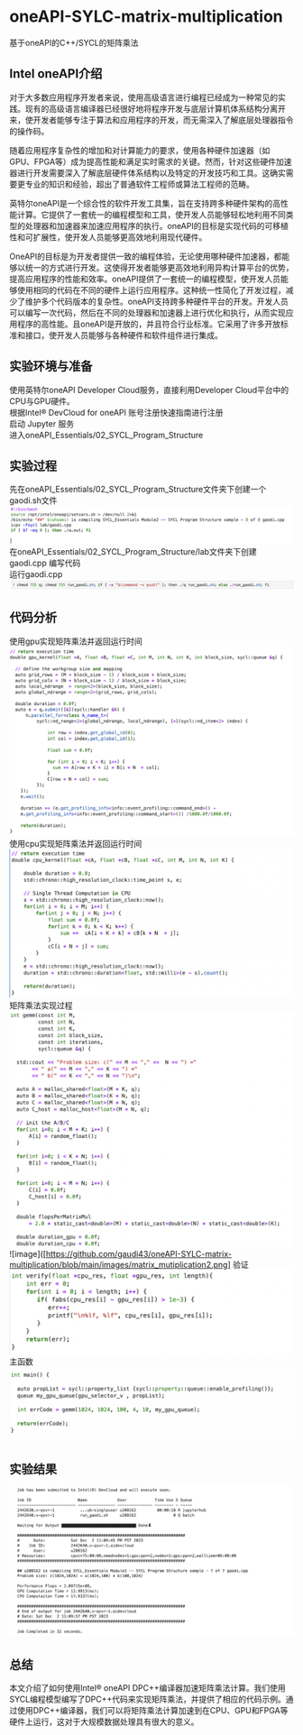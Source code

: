 # oneAPI-SYLC-matrix-multiplication
基于oneAPI的C++/SYCL的矩阵乘法
## Intel oneAPI介绍
  对于大多数应用程序开发者来说，使用高级语言进行编程已经成为一种常见的实践。现有的高级语言编译器已经很好地将程序开发与底层计算机体系结构分离开来，使开发者能够专注于算法和应用程序的开发，而无需深入了解底层处理器指令的操作码。

  随着应用程序复杂性的增加和对计算能力的要求，使用各种硬件加速器（如GPU、FPGA等）成为提高性能和满足实时需求的关键。然而，针对这些硬件加速器进行开发需要深入了解底层硬件体系结构以及特定的开发技巧和工具。这确实需要更专业的知识和经验，超出了普通软件工程师或算法工程师的范畴。

  英特尔oneAPI是一个综合性的软件开发工具集，旨在支持跨多种硬件架构的高性能计算。它提供了一套统一的编程模型和工具，使开发人员能够轻松地利用不同类型的处理器和加速器来加速应用程序的执行。oneAPI的目标是实现代码的可移植性和可扩展性，使开发人员能够更高效地利用现代硬件。

  OneAPI的目标是为开发者提供一致的编程体验，无论使用哪种硬件加速器，都能够以统一的方式进行开发。这使得开发者能够更高效地利用异构计算平台的优势，提高应用程序的性能和效率。oneAPI提供了一套统一的编程模型，使开发人员能够使用相同的代码在不同的硬件上运行应用程序。这种统一性简化了开发过程，减少了维护多个代码版本的复杂性。oneAPI支持跨多种硬件平台的开发。开发人员可以编写一次代码，然后在不同的处理器和加速器上进行优化和执行，从而实现应用程序的高性能。且oneAPI是开放的，并且符合行业标准。它采用了许多开放标准和接口，使开发人员能够与各种硬件和软件组件进行集成。

## 实验环境与准备
  使用英特尔oneAPI Developer Cloud服务，直接利用Developer Cloud平台中的CPU与GPU硬件。<br>
  根据Intel® DevCloud for oneAPI 账号注册快速指南进行注册<br>
  启动 Jupyter 服务<br>
  进入oneAPI_Essentials/02_SYCL_Program_Structure<br>
## 实验过程
先在oneAPI_Essentials/02_SYCL_Program_Structure文件夹下创建一个gaodi.sh文件<br>
![image](https://github.com/gaudi43/oneAPI-SYLC-matrix-multiplication/blob/main/images/sh.png)
在oneAPI_Essentials/02_SYCL_Program_Structure/lab文件夹下创建gaodi.cpp 编写代码<br>
运行gaodi.cpp<br>
![image](https://github.com/gaudi43/oneAPI-SYLC-matrix-multiplication/blob/main/images/run.png)

## 代码分析
使用gpu实现矩阵乘法并返回运行时间
![image](https://github.com/gaudi43/oneAPI-SYLC-matrix-multiplication/blob/main/images/gpu_kernel.png)
使用cpu实现矩阵乘法并返回运行时间
![image](https://github.com/gaudi43/oneAPI-SYLC-matrix-multiplication/blob/main/images/cpu_kernel.png)
矩阵乘法实现过程
![image](https://github.com/gaudi43/oneAPI-SYLC-matrix-multiplication/blob/main/images/matrix-multiplication1.png)
![image]([https://github.com/gaudi43/oneAPI-SYLC-matrix-multiplication/blob/main/images/matrix_mutiplication2.png]
验证
![image](https://github.com/gaudi43/oneAPI-SYLC-matrix-multiplication/blob/main/images/verify.png)
主函数
![image](https://github.com/gaudi43/oneAPI-SYLC-matrix-multiplication/blob/main/images/main.png)

## 实验结果
![image](https://github.com/gaudi43/oneAPI-SYLC-matrix-multiplication/blob/main/images/result.png)
## 总结
本文介绍了如何使用Intel® oneAPI DPC++编译器加速矩阵乘法计算。我们使用SYCL编程模型编写了DPC++代码来实现矩阵乘法，并提供了相应的代码示例。通过使用DPC++编译器，我们可以将矩阵乘法计算加速到在CPU、GPU和FPGA等硬件上运行，这对于大规模数据处理具有很大的意义。


